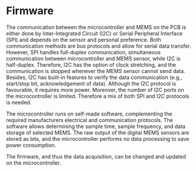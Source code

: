 # Firmware

The communication between the microcontroller and MEMS on the PCB is either done by Inter-Integrated Circuit (I2C) or Serial Peripheral Interface (SPI) and depends on the sensor and personal preference. Both communication methods are bus protocols and allow for serial data transfer. However, SPI handles full-duplex communication, simultaneous communication between microcontroller and MEMS sensor, while I2C is half-duplex. Therefore, I2C has the option of clock stretching, and the communication is stopped whenever the MEMS sensor cannot send data. Besides, I2C has built-in features to verify the data communication (e.g., start/stop bit, acknowledgement of data). Although the I2C protocol is favourable, it requires more power. Moreover, the number of I2C ports on the microcontroller is limited. Therefore a mix of both SPI and I2C protocols is needed.

The microcontroller runs on self-made software, complementing the required manufacturers electrical and communication protocols. The software allows determining the sample time, sample frequency, and data storage of selected MEMS. The raw output of the digital MEMS sensors are stored as bits, and the microcontroller performs no data processing to save power consumption. 

The firmware, and thus the data acquisition, can be changed and updated on the microcontroller.
